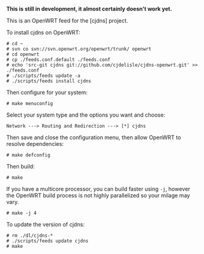 **This is still in development, it almost certainly doesn't work yet.**

This is an OpenWRT feed for the [cjdns] project.

To install cjdns on OpenWRT:

    # cd ~
    # svn co svn://svn.openwrt.org/openwrt/trunk/ openwrt
    # cd openwrt
    # cp ./feeds.conf.default ./feeds.conf
    # echo 'src-git cjdns git://github.com/cjdelisle/cjdns-openwrt.git' >> ./feeds.conf
    # ./scripts/feeds update -a
    # ./scripts/feeds install cjdns

Then configure for your system:

    # make menuconfig

Select your system type and the options you want and choose:

    Network ---> Routing and Redirection ---> [*] cjdns

Then save and close the configuration menu, then allow OpenWRT to resolve dependencies:

    # make defconfig

Then build:

    # make

If you have a multicore processor, you can build faster using `-j`,
however the OpenWRT build process is not highly parallelized so your milage may vary.

    # make -j 4

To update the version of cjdns:

    # rm ./dl/cjdns-*
    # ./scripts/feeds update cjdns
    # make
